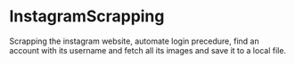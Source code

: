 # InstagramScrapping
Scrapping the instagram website, automate login precedure, find an account with its username and fetch all its images and save it to a local file.
